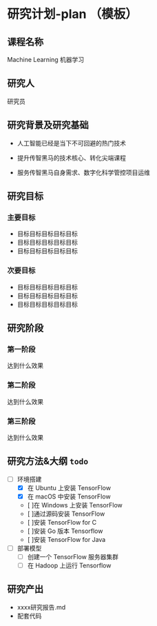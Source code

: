 # 研究计划-plan （模板）

## 课程名称

Machine Learning 机器学习

## 研究人

研究员

## 研究背景及研究基础

* 人工智能已经是当下不可回避的热门技术

* 提升传智黑马的技术核心、转化尖端课程

* 服务传智黑马自身需求、数字化科学管控项目运维

## 研究目标

### 主要目标

* 目标目标目标目标目标
* 目标目标目标目标目标
* 目标目标目标目标目标

### 次要目标

* 目标目标目标目标目标
* 目标目标目标目标目标
* 目标目标目标目标目标

## 研究阶段

### 第一阶段

达到什么效果

### 第二阶段

达到什么效果

### 第三阶段

达到什么效果

## 研究方法&大纲 `todo`

* [ ] 环境搭建
  * [x] 在 Ubuntu 上安装 TensorFlow
  * [x] 在 macOS 中安装 TensorFlow
  * [ ]在 Windows 上安装 TensorFlow
  * [ ]通过源码安装 TensorFlow
  * [ ]安装 TensorFlow for C
  * [ ]安装 Go 版本 Tensorflow
  * [ ]安装 TensorFlow for Java
* [ ] 部署模型
  * [ ] 创建一个 TensorFlow 服务器集群
  * [ ] 在 Hadoop 上运行 Tensorflow

## 研究产出

* xxxx研究报告.md
* 配套代码
